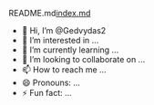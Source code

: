 README.md[index.md](https://github.com/Gedvydas2/Gedvydas2/files/14392114/index.md)
- 👋 Hi, I’m @Gedvydas2
- 👀 I’m interested in ...
- 🌱 I’m currently learning ...
- 💞️ I’m looking to collaborate on ...
- 📫 How to reach me ...
- 😄 Pronouns: ...
- ⚡ Fun fact: ...

<!---
Gedvydas2/Gedvydas2 is a ✨ special ✨ repository because its `README.md` (this file) appears on your GitHub profile.
You can click the Preview link to take a look at your changes.
--->
